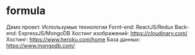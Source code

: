 # formula

Демо проект.
Использумые технологии 
Fornt-end: ReactJS/Redux
Back-end: ExpressJS/MongoDB 
Хостинг изображений: https://cloudinary.com/
Хостинг: https://www.heroku.com/home
База данных: https://www.mongodb.com/
